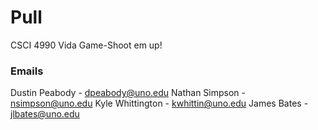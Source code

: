 Pull
====

CSCI 4990 Vida Game-Shoot em up!
### Emails

Dustin Peabody - dpeabody@uno.edu
Nathan Simpson - nsimpson@uno.edu
Kyle Whittington - kwhittin@uno.edu
James Bates - jlbates@uno.edu
